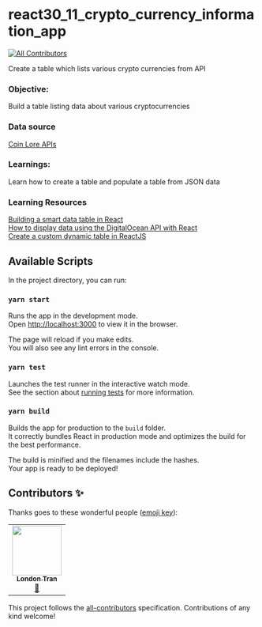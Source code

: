 # react30_11_crypto_currency_information_app
<!-- ALL-CONTRIBUTORS-BADGE:START - Do not remove or modify this section -->
[![All Contributors](https://img.shields.io/badge/all_contributors-1-orange.svg?style=flat-square)](#contributors-)
<!-- ALL-CONTRIBUTORS-BADGE:END -->
Create a table which lists various crypto currencies from API

### Objective:
Build a table listing data about various cryptocurrencies

### Data source
[Coin Lore APIs](https://www.coinlore.com/cryptocurrency-data-api)

### Learnings:
Learn how to create a table and populate a table from JSON data  

### Learning Resources   
[Building a smart data table in React](https://blog.logrocket.com/complete-guide-building-smart-data-table-react/)  
[How to display data using the DigitalOcean API with React](https://www.digitalocean.com/community/tutorials/how-to-display-data-from-the-digitalocean-api-with-react)  
[Create a custom dynamic table in ReactJS](https://dev.to/abdulbasit313/an-easy-way-to-create-a-customize-dynamic-table-in-react-js-3igg)   

## Available Scripts
In the project directory, you can run:

### `yarn start`

Runs the app in the development mode.<br />
Open [http://localhost:3000](http://localhost:3000) to view it in the browser.

The page will reload if you make edits.<br />
You will also see any lint errors in the console.

### `yarn test`

Launches the test runner in the interactive watch mode.<br />
See the section about [running tests](https://facebook.github.io/create-react-app/docs/running-tests) for more information.

### `yarn build`

Builds the app for production to the `build` folder.<br />
It correctly bundles React in production mode and optimizes the build for the best performance.

The build is minified and the filenames include the hashes.<br />
Your app is ready to be deployed!

## Contributors ✨

Thanks goes to these wonderful people ([emoji key](https://allcontributors.org/docs/en/emoji-key)):

<!-- ALL-CONTRIBUTORS-LIST:START - Do not remove or modify this section -->
<!-- prettier-ignore-start -->
<!-- markdownlint-disable -->
<table>
  <tr>
    <td align="center"><a href="http://www.londontran.com"><img src="https://avatars2.githubusercontent.com/u/55134653?v=4" width="100px;" alt=""/><br /><sub><b>London Tran</b></sub></a><br /><a href="https://github.com/codeclassifiers/react30_11_crypto_currency_info/commits?author=LondonTran" title="Documentation">📖</a></td>
  </tr>
</table>

<!-- markdownlint-enable -->
<!-- prettier-ignore-end -->
<!-- ALL-CONTRIBUTORS-LIST:END -->

This project follows the [all-contributors](https://github.com/all-contributors/all-contributors) specification. Contributions of any kind welcome!
